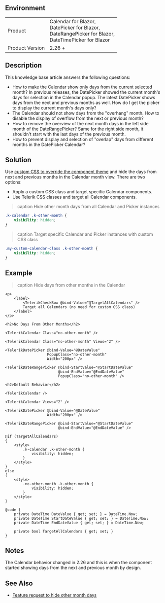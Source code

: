 
## Environment

<table>
<tbody>
<tr>
<td>Product</td>
<td>
Calendar for Blazor, <br />
DatePicker for Blazor, <br />
DateRangePicker for Blazor, <br />
DateTimePicker for Blazor
</td>
</tr>
<tr>
<td>Product Version</td>
<td>2.26 +</td>
</tr>
</tbody>
</table>

## Description

This knowledge base article answers the following questions:

* How to make the Calendar show only days from the current selected month? In previous releases, the DatePicker showed the current month's days for selection in the Calendar popup. The latest DatePicker shows days from the next and previous months as well. How do I get the picker to display the current month's days only?
* The Calendar should not show days from the "overhang" month. How to disable the display of overflow from the next or previous month?
* How to remove the overview of the next month days in the left side month of the DateRangePicker? Same for the right side month, it shouldn't start with the last days of the previous month.
* How to prevent display and selection of "overlap" days from different months in the DatePicker Calendar?

## Solution

Use [custom CSS to override the component theme](slug:themes-override) and hide the days from next and previous months in the Calendar month view. There are two options:

* Apply a custom CSS class and target specific Calendar components.
* Use Telerik CSS classes and target all Calendar components.

>caption Hide other month days from all Calendar and Picker instances

<div class="skip-repl"></div>

````CSS
.k-calendar .k-other-month {
    visibility: hidden;
}
````

>caption Target specific Calendar and Picker instances with custom CSS class

<div class="skip-repl"></div>

````CSS
.my-custom-calendar-class .k-other-month {
    visibility: hidden;
}
````

## Example

>caption Hide days from other months in the Calendar

````RAZOR
<p>
    <label>
        <TelerikCheckBox @bind-Value="@TargetAllCalendars" />
        Target all Calendars (no need for custom CSS class)
    </label>
</p>

<h2>No Days From Other Months</h2>

<TelerikCalendar Class="no-other-month" />

<TelerikCalendar Class="no-other-month" Views="2" />

<TelerikDatePicker @bind-Value="@DateValue"
                   PopupClass="no-other-month"
                   Width="200px" />

<TelerikDateRangePicker @bind-StartValue="@StartDateValue"
                        @bind-EndValue="@EndDateValue"
                        PopupClass="no-other-month" />

<h2>Default Behavior</h2>

<TelerikCalendar />

<TelerikCalendar Views="2" />

<TelerikDatePicker @bind-Value="@DateValue"
                   Width="200px" />

<TelerikDateRangePicker @bind-StartValue="@StartDateValue"
                        @bind-EndValue="@EndDateValue" />

@if (TargetAllCalendars)
{
    <style>
        .k-calendar .k-other-month {
            visibility: hidden;
        }
    </style>
}
else
{
    <style>
        .no-other-month .k-other-month {
            visibility: hidden;
        }
    </style>
}

@code {
    private DateTime DateValue { get; set; } = DateTime.Now;
    private DateTime StartDateValue { get; set; } = DateTime.Now;
    private DateTime EndDateValue { get; set; } = DateTime.Now;

    private bool TargetAllCalendars { get; set; }
}
````

## Notes

The Calendar behavior changed in 2.26 and this is when the component started showing days from the next and previous month by design.

## See Also

* [Feature request to hide other month days](https://feedback.telerik.com/blazor/1562492-customize-the-rendering-of-other-month-dates-in-the-calendar)
